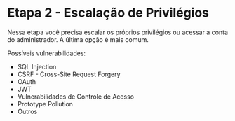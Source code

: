 # Etapa 2 - Escalação de Privilégios

Nessa etapa você precisa escalar os próprios privilégios ou acessar a conta do administrador. A última opção é mais comum.

Possíveis vulnerabilidades:
* SQL Injection
* CSRF - Cross-Site Request Forgery
* OAuth
* JWT
* Vulnerabilidades de Controle de Acesso
* Prototype Pollution
* Outros
